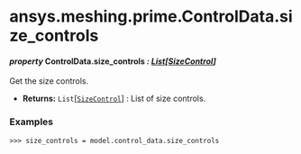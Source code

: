 <a id="ansys-meshing-prime-controldata-size-controls"></a>

# ansys.meshing.prime.ControlData.size_controls

<a id="ansys.meshing.prime.ControlData.size_controls"></a>

#### *property* ControlData.size_controls *: [List](https://docs.python.org/3.11/library/typing.html#typing.List)[[SizeControl](ansys.meshing.prime.SizeControl.md#ansys.meshing.prime.SizeControl)]*

Get the size controls.

* **Returns:**
  `List`[[`SizeControl`](ansys.meshing.prime.SizeControl.md#ansys.meshing.prime.SizeControl)]
  : List of size controls.

### Examples

```pycon
>>> size_controls = model.control_data.size_controls
```

<!-- !! processed by numpydoc !! -->
